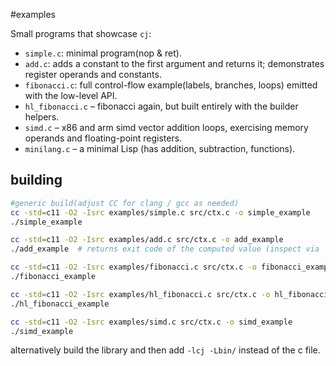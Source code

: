 #examples

Small programs that showcase `cj`:

- `simple.c`: minimal program(nop & ret).
- `add.c`: adds a constant to the first argument and returns it; demonstrates
  register operands and constants.
- `fibonacci.c`: full control-flow example(labels, branches, loops) emitted
  with the low-level API.
- `hl_fibonacci.c` – fibonacci again, but built entirely with the builder
  helpers.
- `simd.c` – x86 and arm simd vector addition loops, exercising memory operands
  and floating-point registers.
- `minilang.c` – a minimal Lisp (has addition, subtraction, functions).

## building

```bash
#generic build(adjust CC for clang / gcc as needed)
cc -std=c11 -O2 -Isrc examples/simple.c src/ctx.c -o simple_example
./simple_example

cc -std=c11 -O2 -Isrc examples/add.c src/ctx.c -o add_example
./add_example  # returns exit code of the computed value (inspect via `echo $?` afterwards)

cc -std=c11 -O2 -Isrc examples/fibonacci.c src/ctx.c -o fibonacci_example
./fibonacci_example

cc -std=c11 -O2 -Isrc examples/hl_fibonacci.c src/ctx.c -o hl_fibonacci_example
./hl_fibonacci_example

cc -std=c11 -O2 -Isrc examples/simd.c src/ctx.c -o simd_example
./simd_example
```

alternatively build the library and then add `-lcj -Lbin/` instead of the c file.

